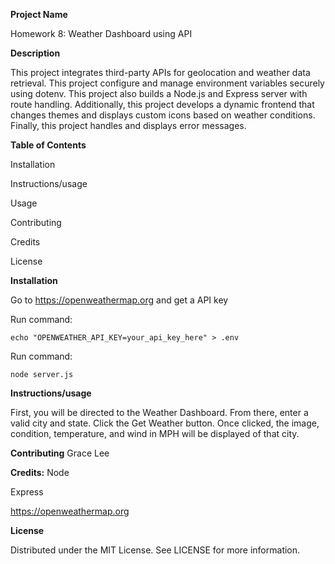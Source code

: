 **Project Name**

Homework 8: Weather Dashboard using API


**Description**

This project integrates third-party APIs for geolocation and weather data retrieval. This project configure and manage environment variables securely using dotenv. This project also builds a Node.js and Express server with route handling. Additionally, this project develops a dynamic frontend that changes themes and displays custom icons based on weather conditions. Finally, this project handles and displays error messages.

**Table of Contents** 

Installation 

Instructions/usage

Usage 

Contributing

Credits

License

**Installation**

Go to https://openweathermap.org and get a API key
    
Run command:

    echo "OPENWEATHER_API_KEY=your_api_key_here" > .env

Run command:

    node server.js

**Instructions/usage**

First, you will be directed to the Weather Dashboard. From there, enter a valid city and state. Click the Get Weather button. Once clicked, the image, condition, temperature, and wind in MPH will be displayed of that city. 


**Contributing**
Grace Lee

**Credits:**
Node

Express

https://openweathermap.org

**License** 

Distributed under the MIT License. See LICENSE for more information.
